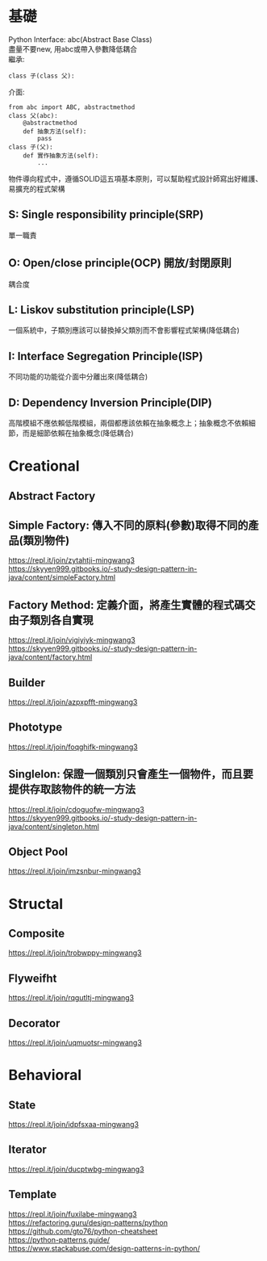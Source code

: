# 基礎
Python Interface: abc(Abstract Base Class)  
盡量不要new, 用abc或帶入參數降低耦合  
繼承: 
```
class 子(class 父):  
```
介面:  
```
from abc import ABC, abstractmethod  
class 父(abc):
    @abstractmethod
    def 抽象方法(self):
        pass  
class 子(父):
    def 實作抽象方法(self):
        ...
```
物件導向程式中，遵循SOLID這五項基本原則，可以幫助程式設計師寫出好維護、易擴充的程式架構  
## S: Single responsibility principle(SRP) 
單一職責  
## O: Open/close principle(OCP) 開放/封閉原則
耦合度  
## L: Liskov substitution principle(LSP)
一個系統中，子類別應該可以替換掉父類別而不會影響程式架構(降低耦合)  
## I: Interface Segregation Principle(ISP)
不同功能的功能從介面中分離出來(降低耦合)  
## D: Dependency Inversion Principle(DIP)
高階模組不應依賴低階模組，兩個都應該依賴在抽象概念上；抽象概念不依賴細節，而是細節依賴在抽象概念(降低耦合)  

# Creational
## Abstract Factory
## Simple Factory: 傳入不同的原料(參數)取得不同的產品(類別物件)    
https://repl.it/join/zytahtji-mingwang3  
https://skyyen999.gitbooks.io/-study-design-pattern-in-java/content/simpleFactory.html  

## Factory Method: 定義介面，將產生實體的程式碼交由子類別各自實現
https://repl.it/join/vigiyiyk-mingwang3  
https://skyyen999.gitbooks.io/-study-design-pattern-in-java/content/factory.html  

## Builder
https://repl.it/join/azpxpfft-mingwang3  
## Phototype
https://repl.it/join/foqghifk-mingwang3
## Singlelon: 保證一個類別只會產生一個物件，而且要提供存取該物件的統一方法  
https://repl.it/join/cdoguofw-mingwang3  
https://skyyen999.gitbooks.io/-study-design-pattern-in-java/content/singleton.html  

## Object Pool
https://repl.it/join/imzsnbur-mingwang3  

# Structal
## Composite
https://repl.it/join/trobwppy-mingwang3  
## Flyweifht
https://repl.it/join/rqgutltj-mingwang3
## Decorator
https://repl.it/join/uqmuotsr-mingwang3  

# Behavioral
## State
https://repl.it/join/idpfsxaa-mingwang3
## Iterator
https://repl.it/join/ducptwbg-mingwang3  
## Template
https://repl.it/join/fuxilabe-mingwang3  
https://refactoring.guru/design-patterns/python  
https://github.com/gto76/python-cheatsheet  
https://python-patterns.guide/  
https://www.stackabuse.com/design-patterns-in-python/  
